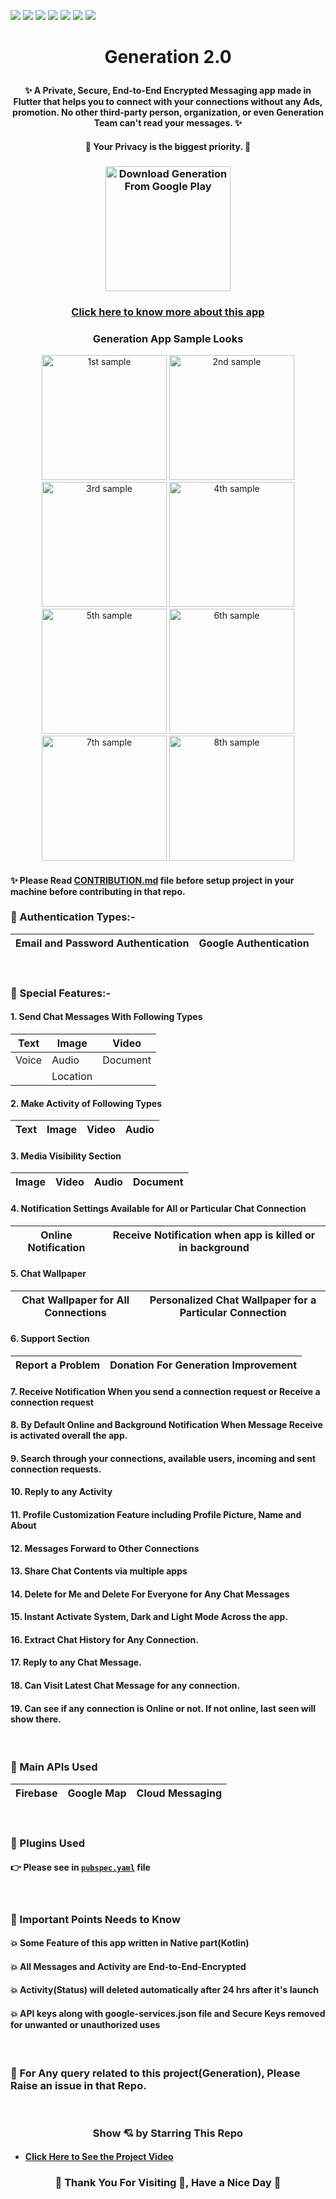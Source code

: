 ![](https://img.shields.io/badge/Programming_Language-Dart-blue.svg)
![](https://img.shields.io/badge/Software_Development_Kit(SDK)-Flutter-gold.svg)
![](https://img.shields.io/badge/Platform-Android_Studio-green.svg)
![](https://img.shields.io/badge/App-Android-yellow.svg)
![](https://img.shields.io/badge/Flutter_Version-3.0.2-green.svg)
![](https://img.shields.io/badge/Dart_Version-2.17.3-orange.svg)
![](https://img.shields.io/badge/Status-Stable-blue.svg)


# <p align="center"> Generation 2.0 </p>

#### <p align="center"> ✨ A Private, Secure, End-to-End Encrypted Messaging app made in Flutter that helps you to connect with your connections without any Ads, promotion. No other third-party person, organization, or even Generation Team can't read your messages. ✨ </p>

#### <p align="center"> 💖 Your Privacy is the biggest priority. 💖</p>


### <p align="center"> <a href="https://play.google.com/store/apps/details?id=com.samarpandasgupta.generation"><img src="./readme_documents/download.png" alt="Download Generation From Google Play" width="200" /></a> </p>

### <p align="center"> [Click here to know more about this app](https://generation.samarpandasgupta.com/)</p>

### <p align="center"> Generation App Sample Looks </p>

<p align="center">

<img src="./readme_documents/1.png" width=200 alt="1st sample"/>
<img src="./readme_documents/2.png" width=200 alt="2nd sample"/>
<img src="./readme_documents/3.png" width=200 alt="3rd sample"/>
<img src="./readme_documents/5.png" width=200 alt="4th sample"/>
<img src="./readme_documents/7.png" width=200 alt="5th sample"/>
<img src="./readme_documents/4.png" width=200 alt="6th sample"/>
<img src="./readme_documents/6.png" width=200 alt="7th sample"/>
<img src="./readme_documents/8.png" width=200 alt="8th sample"/>
</p>

<p align="center">
  
#### ✨ Please Read [CONTRIBUTION.md](https://github.com/SamarpanCoder2002/Generation/blob/main/CONTRIBUTING.md) file before setup project in your machine before contributing in that repo.
  
</p>

### 🎯 Authentication Types:-
| Email and Password Authentication 	| Google Authentication 	|
|:-:	|-	|

<br/>

### 🎯 Special Features:-
#### 1. Send Chat Messages With Following Types

| Text  | Image    | Video    |
|-------|----------|----------|
| Voice | Audio    | Document |
|       | Location |          |

#### 2. Make Activity of Following Types
| Text | Image | Video | Audio |
|------|-------|-------|-------|


#### 3. Media Visibility Section
| Image | Video | Audio | Document |
|-------|-------|-------|----------|

#### 4. Notification Settings Available for All or Particular Chat Connection

| Online Notification | Receive Notification when app is killed or in background |
|---------------------|----------------------------------------------------------|

#### 5. Chat Wallpaper

| Chat Wallpaper for All Connections | Personalized Chat Wallpaper for a Particular Connection |
|------------------------------------|---------------------------------------------------------|

#### 6. Support Section

| Report a Problem | Donation For Generation Improvement |
|------------------|-------------------------------------|

#### 7. Receive Notification When you send a connection request or Receive a connection request

#### 8. By Default Online and Background Notification When Message Receive is activated overall the app.

#### 9.  Search through your connections, available users, incoming and sent connection requests.
#### 10. Reply to any Activity
#### 11. Profile Customization Feature including Profile Picture, Name and About
#### 12. Messages Forward to Other Connections
#### 13. Share Chat Contents via multiple apps
#### 14. Delete for Me and Delete For Everyone for Any Chat Messages
#### 15. Instant Activate System, Dark and Light Mode Across the app.
#### 16. Extract Chat History for Any Connection.
#### 17. Reply to any Chat Message.
#### 18. Can Visit Latest Chat Message for any connection.
#### 19. Can see if any connection is Online or not. If not online, last seen will show there.

</br>

### 👀 Main APIs Used
| Firebase | Google Map | Cloud Messaging |
|----------|------------|-----------------|

</br>

### 🎯 Plugins Used
#### 👉 Please see in [`pubspec.yaml`](https://github.com/SamarpanCoder2002/Generation/blob/main/pubspec.yaml) file

</br>

### 🎯 Important Points Needs to Know

#### 💥 Some Feature of this app written in Native part(Kotlin)
#### 💥 All Messages and Activity are End-to-End-Encrypted
#### 💥 Activity(Status) will deleted automatically after 24 hrs after it's launch
#### 💥 API keys along with google-services.json file and Secure Keys removed for unwanted or unauthorized uses

</br>

### 🙋 For Any query related to this project(Generation), Please Raise an issue in that Repo.
<br/>

<h3 align="center">Show 💘 by Starring This Repo</h3>

- #### [Click Here to See the Project Video](https://youtu.be/4MvZaJJ-qeE)


<h3 align="center"><b>🧡 Thank You For Visiting 🙏, Have a Nice Day 🧡</b></h3>
